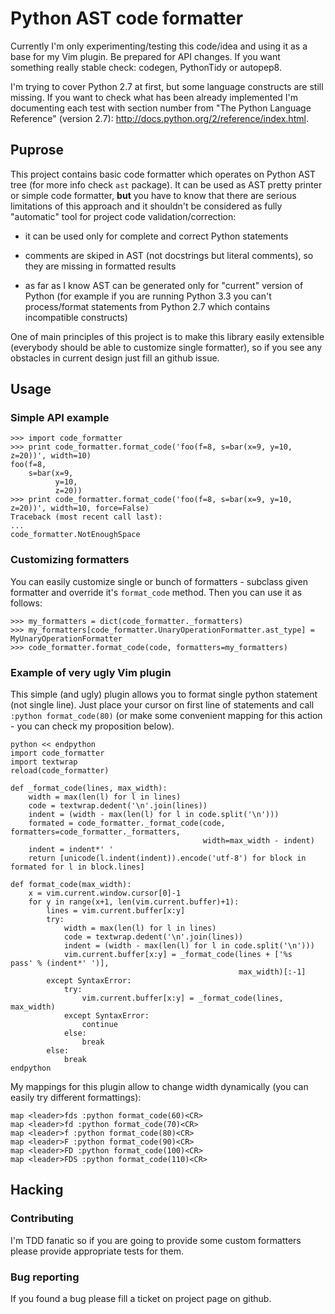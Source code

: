 # Python AST code formatter

Currently I'm only experimenting/testing this code/idea and using it as a base for my Vim plugin. Be prepared for API changes. If you want something really stable check: codegen, PythonTidy or autopep8.

I'm trying to cover Python 2.7 at first, but some language constructs are still missing. If you want to check what has been already implemented I'm documenting each test with section number from "The Python Language Reference" (version 2.7): http://docs.python.org/2/reference/index.html.


## Puprose

This project contains basic code formatter which operates on Python AST tree (for more info check `ast` package). It can be used as AST pretty printer or simple code formatter, __but__ you have to know that there are serious limitations of this approach and it shouldn't be considered as fully "automatic" tool for project code validation/correction:

* it can be used only for complete and correct Python statements

* comments are skiped in AST (not docstrings but literal comments), so they are missing in formatted results

* as far as I know AST can be generated only for "current" version of Python (for example if you are running Python 3.3 you can't process/format statements from Python 2.7 which contains incompatible constructs)


One of main principles of this project is to make this library easily extensible (everybody should be able to customize single formatter), so if you see any obstacles in current design just fill an github issue.


## Usage

### Simple API example

    >>> import code_formatter
    >>> print code_formatter.format_code('foo(f=8, s=bar(x=9, y=10, z=20))', width=10)
    foo(f=8,
        s=bar(x=9,
              y=10,
              z=20))
    >>> print code_formatter.format_code('foo(f=8, s=bar(x=9, y=10, z=20))', width=10, force=False)
    Traceback (most recent call last):
    ...
    code_formatter.NotEnoughSpace

### Customizing formatters

You can easily customize single or bunch of formatters - subclass given formatter and override it's `format_code` method. Then you can use it as follows:

    >>> my_formatters = dict(code_formatter._formatters)
    >>> my_formatters[code_formatter.UnaryOperationFormatter.ast_type] = MyUnaryOperationFormatter
    >>> code_formatter.format_code(code, formatters=my_formatters)


### Example of very ugly Vim plugin
This simple (and ugly) plugin allows you to format single python statement (not single line). Just place your cursor on first line of statements and call `:python format_code(80)` (or make some convenient mapping for this action - you can check my proposition below).

    python << endpython
    import code_formatter
    import textwrap
    reload(code_formatter)

    def _format_code(lines, max_width):
        width = max(len(l) for l in lines)
        code = textwrap.dedent('\n'.join(lines))
        indent = (width - max(len(l) for l in code.split('\n')))
        formated = code_formatter._format_code(code, formatters=code_formatter._formatters,
                                               width=max_width - indent)
        indent = indent*' '
        return [unicode(l.indent(indent)).encode('utf-8') for block in formated for l in block.lines]

    def format_code(max_width):
        x = vim.current.window.cursor[0]-1
        for y in range(x+1, len(vim.current.buffer)+1):
            lines = vim.current.buffer[x:y]
            try:
                width = max(len(l) for l in lines)
                code = textwrap.dedent('\n'.join(lines))
                indent = (width - max(len(l) for l in code.split('\n')))
                vim.current.buffer[x:y] = _format_code(lines + ['%s    pass' % (indent*' ')],
                                                       max_width)[:-1]
            except SyntaxError:
                try:
                    vim.current.buffer[x:y] = _format_code(lines, max_width)
                except SyntaxError:
                    continue
                else:
                    break
            else:
                break
    endpython


My mappings for this plugin allow to change width dynamically (you can easily try different formattings):

    map <leader>fds :python format_code(60)<CR>
    map <leader>fd :python format_code(70)<CR>
    map <leader>f :python format_code(80)<CR>
    map <leader>F :python format_code(90)<CR>
    map <leader>FD :python format_code(100)<CR>
    map <leader>FDS :python format_code(110)<CR>


## Hacking

### Contributing

I'm TDD fanatic so if you are going to provide some custom formatters please provide appropriate tests for them.

### Bug reporting

If you found a bug please fill a ticket on project page on github.

